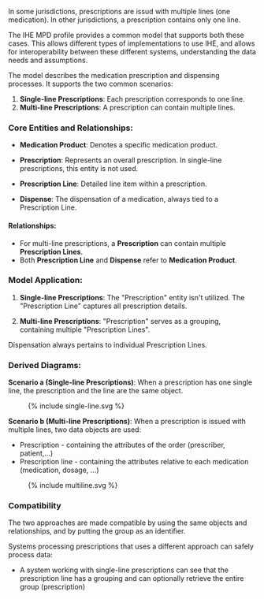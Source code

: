 
In some jurisdictions, prescriptions are issud with multiple lines (one medication). In other jurisdictions, a prescription contains only one line.

The IHE MPD profile provides a common model that supports both these cases. This allows different types of implementations to use IHE, and allows for interoperability between these different systems, understanding the data needs and assumptions.

The model describes the medication prescription and dispensing processes. It supports the two common scenarios:

1. **Single-line Prescriptions**: Each prescription corresponds to one line.
2. **Multi-line Prescriptions**: A prescription can contain multiple lines.

### Core Entities and Relationships:

- **Medication Product**: Denotes a specific medication product.
  
- **Prescription**: Represents an overall prescription. In single-line prescriptions, this entity is not used.

- **Prescription Line**: Detailed line item within a prescription.

- **Dispense**: The dispensation of a medication, always tied to a Prescription Line.

#### Relationships:

- For multi-line prescriptions, a **Prescription** can contain multiple **Prescription Lines**.
- Both **Prescription Line** and **Dispense** refer to **Medication Product**.

### Model Application:

1. **Single-line Prescriptions**: The "Prescription" entity isn't utilized. The "Prescription Line" captures all prescription details.

2. **Multi-line Prescriptions**: "Prescription" serves as a grouping, containing multiple "Prescription Lines".

Dispensation always pertains to individual Prescription Lines.

### Derived Diagrams:

**Scenario a (Single-line Prescriptions)**:
When a prescription has one single line, the prescription and the line are the same object.

<figure>
  {% include single-line.svg %}
</figure>


**Scenario b (Multi-line Prescriptions)**:
When a prescription is issued with multiple lines, two data objects are used:
* Prescription - containing the attributes of the order (prescriber, patient,...)
* Prescription line - containing the attributes relative to each medication (medication, dosage, ...)

<figure>
  {% include multiline.svg %}
</figure>



### Compatibility

The two approaches are made compatible by using the same objects and relationships, and by putting the group as an identifier.

Systems processing prescriptions that uses a different approach can safely process data: 
* A system working with single-line prescriptions can see that the prescription line has a grouping and can optionally retrieve the entire group (prescription)
